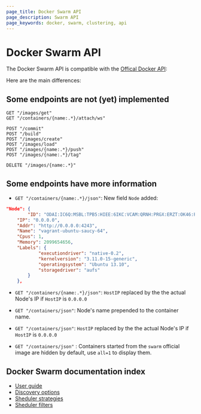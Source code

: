 ```yaml
---
page_title: Docker Swarm API
page_description: Swarm API
page_keywords: docker, swarm, clustering, api
---
```


# Docker Swarm API

The Docker Swarm API is compatible with the [Offical Docker API](https://docs.docker.com/reference/api/docker_remote_api/):

Here are the main differences:

## Some endpoints are not (yet) implemented

```
GET "/images/get"
GET "/containers/{name:.*}/attach/ws"

POST "/commit"
POST "/build"
POST "/images/create"
POST "/images/load"
POST "/images/{name:.*}/push"
POST "/images/{name:.*}/tag"

DELETE "/images/{name:.*}"
```

## Some endpoints have more information

* `GET "/containers/{name:.*}/json"`: New field `Node` added:

```json
"Node": {
        "ID": "ODAI:IC6Q:MSBL:TPB5:HIEE:6IKC:VCAM:QRNH:PRGX:ERZT:OK46:PMFX",
	"IP": "0.0.0.0",
	"Addr": "http://0.0.0.0:4243",
	"Name": "vagrant-ubuntu-saucy-64",
	"Cpus": 1,
	"Memory": 2099654656,
	"Labels": {
            "executiondriver": "native-0.2",
            "kernelversion": "3.11.0-15-generic",
            "operatingsystem": "Ubuntu 13.10",
            "storagedriver": "aufs"
	    }
    },
```
* `GET "/containers/{name:.*}/json"`: `HostIP` replaced by the the actual Node's IP if `HostIP` is `0.0.0.0`

* `GET "/containers/json"`: Node's name prepended to the container name.

* `GET "/containers/json"`: `HostIP` replaced by the the actual Node's IP if `HostIP` is `0.0.0.0`

* `GET "/containers/json"` : Containers started from the `swarm` official image are hidden by default, use `all=1` to display them.


## Docker Swarm documentation index

- [User guide](./index.md)
- [Discovery options](./discovery.md)
- [Sheduler strategies](./scheduler/strategy.md)
- [Sheduler filters](./scheduler/filter.md)
